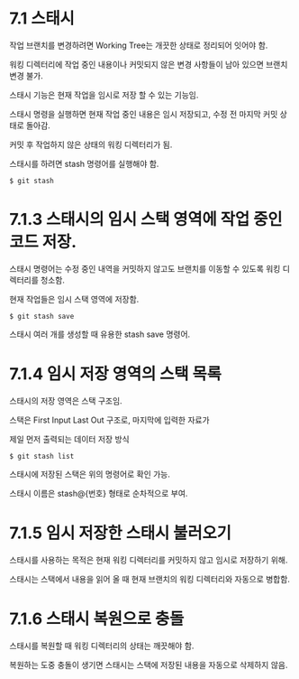 # 7.1 스태시

작업 브랜치를 변경하려면 Working Tree는 개끗한 상태로 정리되어 잇어야 함.

워킹 디렉터리에 작업 중인 내용이나 커밋되지 않은 변경 사항들이 남아 있으면 브랜치 변경 불가.

스태시 기능은 현재 작업을 임시로 저장 할 수 있는 기능임.

스태시 명령을 실행하면 현재 작업 중인 내용은 임시 저장되고, 수정 전 마지막 커밋 상태로 돌아감.

커밋 후 작업하지 않은 상태의 워킹 디렉터리가 됨.

스태시를 하려면 stash 명령어를 실행해야 함.

```
$ git stash
```

# 7.1.3 스태시의 임시 스택 영역에 작업 중인 코드 저장.

스태시 명령어는 수정 중인 내역을 커밋하지 않고도 브랜치를 이동할 수 있도록 워킹 디렉터리를 청소함.

현재 작업들은 임시 스택 영역에 저장함.

```
$ git stash save
```

스태시 여러 개를 생성할 때 유용한  stash save 명령어.

# 7.1.4 임시 저장 영역의 스택 목록

스태시의 저장 영역은 스택 구조임.

스택은 First Input Last Out 구조로, 마지막에 입력한 자료가

제일 먼저 출력되는 데이터 저장 방식

```
$ git stash list
```

스태시에 저장된 스택은 위의 명령어로 확인 가능.

스태시 이름은 stash@{번호} 형태로 순차적으로 부여.

# 7.1.5 임시 저장한 스태시 불러오기

스태시를 사용하는 목적은 현재 워킹 디렉터리를 커밋하지 않고 임시로 저장하기 위해.

스태시는 스택에서 내용을 읽어 올 때 현재 브랜치의 워킹 디렉터리와 자동으로 병합함.

# 7.1.6 스태시 복원으로 충돌

스태시를 복원할 때 워킹 디렉터리의 상태는 깨끗해야 함.

복원하는 도중 충돌이 생기면 스태시는 스택에 저장된 내용을 자동으로 삭제하지 않음.

